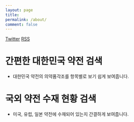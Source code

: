 ```yaml
---
layout: page
title:
permalink: /about/
comment: false
---
```


<div class="contact">
        <a href="https://twitter.com/{{ site.twitter_username }}">Twitter</a>
        <a href="{{ "/feed.xml" | prepend: site.baseurl }}">RSS</a>
</div>

# 간편한 대한민국 약전 검색

* 대한민국 약전의 의약품각조를 항목별로 보기 쉽게 보여줍니다.

# 국외 약전 수재 현황 검색

* 미국, 유럽, 일본 약전에 수재되어 있는지 간결하게 보여줍니다.

```

